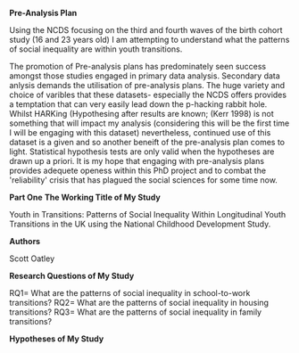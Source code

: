**Pre-Analysis Plan**

Using the NCDS focusing on the third and fourth waves of the birth cohort study (16 and 23 years old) I am attempting to understand what the patterns of social inequality are within youth transitions. 

The promotion of Pre-analysis plans has predominately seen success amongst those studies engaged in primary data analysis. Secondary data anlysis demands the utilisation of pre-analysis plans. 
The huge variety and choice of varibles that these datasets- especially the NCDS offers provides a temptation that can very easily lead down the p-hacking rabbit hole. 
Whilst HARKing (Hypothesing after results are known; (Kerr 1998) is not something that will impact my analysis (considering this will be the first time I will be engaging with this dataset) nevertheless, continued use of this dataset is a given and so another beneift of the pre-analysis plan comes to light. 
Statistical hypothesis tests are only valid when the hypotheses are drawn up a priori. 
It is my hope that engaging with pre-analysis plans provides adequete openess within this PhD project and to combat the 'reliability' crisis that has plagued the social sciences for some time now. 


**Part One**
**The Working Title of My Study**

Youth in Transitions: Patterns of Social Inequality Within Longitudinal Youth Transitions in the UK using the National Childhood Development Study. 

**Authors**

Scott Oatley

**Research Questions of My Study**

RQ1= What are the patterns of social inequality in school-to-work transitions?
RQ2= What are the patterns of social inequality in housing transitions?
RQ3= What are the patterns of social inequality in family transitions?

**Hypotheses of My Study**

